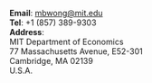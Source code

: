 __Email__: [mbwong@mit.edu](mbwong@mit.edu)  
__Tel__: +1 (857) 389-9303  
__Address__:  
MIT Department of Economics  
77 Massachusetts Avenue, E52-301  
Cambridge, MA 02139  
U.S.A.  
